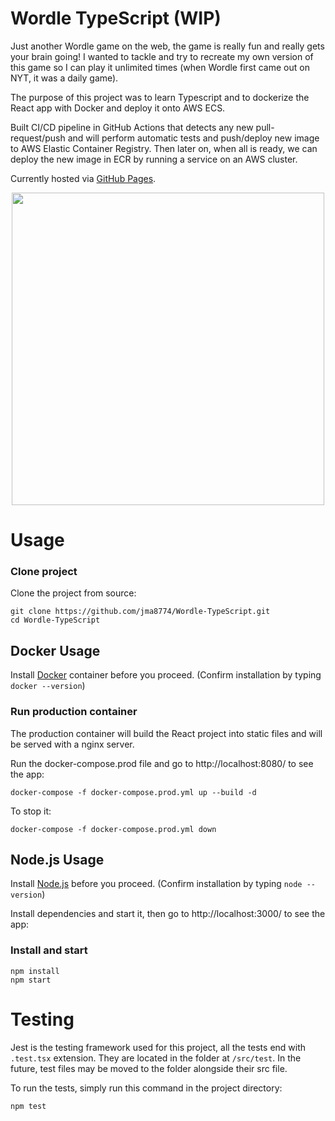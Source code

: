 # Wordle TypeScript (WIP)

Just another Wordle game on the web, the game is really fun and really gets your brain going! I wanted to tackle and try to recreate my own version of this game so I can play it unlimited times (when Wordle first came out on NYT, it was a daily game).

The purpose of this project was to learn Typescript and to dockerize the React app with Docker and deploy it onto AWS ECS.

Built CI/CD pipeline in GitHub Actions that detects any new pull-request/push and will perform automatic tests and push/deploy new image to AWS Elastic Container Registry. Then later on, when all is ready, we can deploy the new image in ECR by running a service on an AWS cluster.

Currently hosted via [GitHub Pages](https://www.jiamingma.me/Wordle-TypeScript/).

<div align="center">
    <img src="https://i.imgur.com/e83w6I7.png" width="500">
</div>

# Usage

### Clone project

Clone the project from source:

    git clone https://github.com/jma8774/Wordle-TypeScript.git
    cd Wordle-TypeScript

## Docker Usage

Install [Docker](http://docker.com) container before you proceed. (Confirm installation by typing `docker --version`)

### Run production container

The production container will build the React project into static files and will be served with a nginx server.

Run the docker-compose.prod file and go to http://localhost:8080/ to see the app:

    docker-compose -f docker-compose.prod.yml up --build -d

To stop it:

    docker-compose -f docker-compose.prod.yml down

## Node.js Usage

Install [Node.js](https://nodejs.org/en/) before you proceed. (Confirm installation by typing `node --version`)

Install dependencies and start it, then go to http://localhost:3000/ to see the app:

### Install and start

    npm install
    npm start

# Testing

Jest is the testing framework used for this project, all the tests end with `.test.tsx` extension. They are located in the folder at `/src/test`. In the future, test files may be moved to the folder alongside their src file.

To run the tests, simply run this command in the project directory:

    npm test
